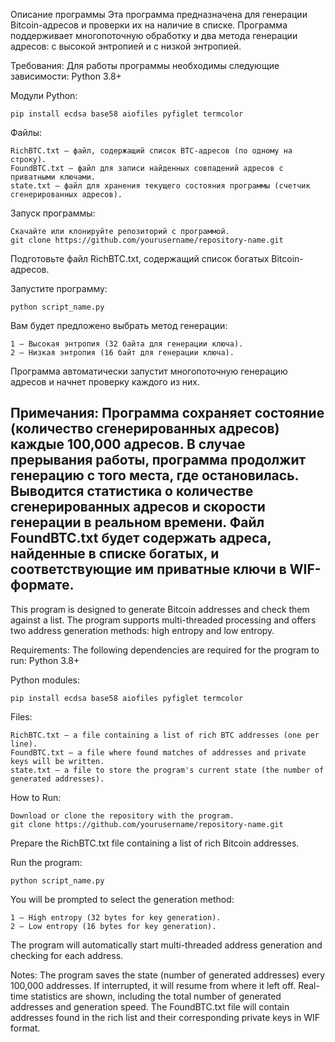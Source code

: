 Описание программы
Эта программа предназначена для генерации Bitcoin-адресов и проверки их на наличие в списке. Программа поддерживает многопоточную обработку и два метода генерации адресов: с высокой энтропией и с низкой энтропией.

Требования:
Для работы программы необходимы следующие зависимости:
Python 3.8+

Модули Python:

    pip install ecdsa base58 aiofiles pyfiglet termcolor

Файлы:

    RichBTC.txt — файл, содержащий список BTC-адресов (по одному на строку).
    FoundBTC.txt — файл для записи найденных совпадений адресов с приватными ключами.
    state.txt — файл для хранения текущего состояния программы (счетчик сгенерированных адресов).

Запуск программы:

    Скачайте или клонируйте репозиторий с программой.
    git clone https://github.com/yourusername/repository-name.git
    
Подготовьте файл RichBTC.txt, содержащий список богатых Bitcoin-адресов.

Запустите программу:

    python script_name.py

Вам будет предложено выбрать метод генерации:

    1 — Высокая энтропия (32 байта для генерации ключа).
    2 — Низкая энтропия (16 байт для генерации ключа).
    
Программа автоматически запустит многопоточную генерацию адресов и начнет проверку каждого из них.

Примечания:
Программа сохраняет состояние (количество сгенерированных адресов) каждые 100,000 адресов. В случае прерывания работы, программа продолжит генерацию с того места, где остановилась.
Выводится статистика о количестве сгенерированных адресов и скорости генерации в реальном времени.
Файл FoundBTC.txt будет содержать адреса, найденные в списке богатых, и соответствующие им приватные ключи в WIF-формате.
--------------------------------------------------------------------------------------------------------------------------
This program is designed to generate Bitcoin addresses and check them against a list. The program supports multi-threaded processing and offers two address generation methods: high entropy and low entropy.

Requirements:
The following dependencies are required for the program to run:
Python 3.8+

Python modules:

    pip install ecdsa base58 aiofiles pyfiglet termcolor

Files:

    RichBTC.txt — a file containing a list of rich BTC addresses (one per line).
    FoundBTC.txt — a file where found matches of addresses and private keys will be written.
    state.txt — a file to store the program's current state (the number of generated addresses).

How to Run:

    Download or clone the repository with the program.
    git clone https://github.com/yourusername/repository-name.git
    
Prepare the RichBTC.txt file containing a list of rich Bitcoin addresses.

Run the program:

    python script_name.py
    
You will be prompted to select the generation method:

    1 — High entropy (32 bytes for key generation).
    2 — Low entropy (16 bytes for key generation).
    
The program will automatically start multi-threaded address generation and checking for each address.

Notes:
The program saves the state (number of generated addresses) every 100,000 addresses. If interrupted, it will resume from where it left off.
Real-time statistics are shown, including the total number of generated addresses and generation speed.
The FoundBTC.txt file will contain addresses found in the rich list and their corresponding private keys in WIF format.
